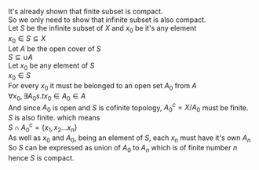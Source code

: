 It's already shown that finite subset is compact.  
So we only need to show that infinite subset is also compact.  
Let $`S`$ be the infinite subset of $`X`$ and $`x_{0}`$ be it's any element  
$`x_{0}\in S \subseteq X`$  
Let $`A`$ be the open cover of $`S`$  
$`S \subseteq \cup A`$  
Let $`x_0`$ be any element of $`S`$  
$`x_{0}\in S`$  
For every $`x_{0}`$ it must be belonged to an open set $`A_0`$ from $`A`$  
$`\forall x_{0},\exists A_{0}s.tx_{0}\in A_{0}\in A`$  
And since $`A_0`$ is open and $`S`$ is cofinite topology, $`A^{c}_{0}=X/A_{0}`$ must be finite.  
$`S`$ is also finite. which means  
$`S\cap A^{c}_{0}=\left\{ x_{1},x_{2}\ldots x_{n}\right\}`$  
As well as $`x_0`$ and $`A_0`$, being an element of $`S`$, each $`x_n`$ must have it's own $`A_n`$  
So $`S`$ can be expressed as union of $`A_0`$ to $`A_n`$ which is of finite number $`n`$ hence $`S`$ is compact.  